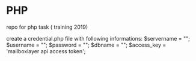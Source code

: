 # PHP
repo for php task ( training 2019)

create a credential.php file with following informations:
$servername = "";
$username = "";
$password = "";
$dbname = "";
$access_key = 'mailboxlayer api access token';
